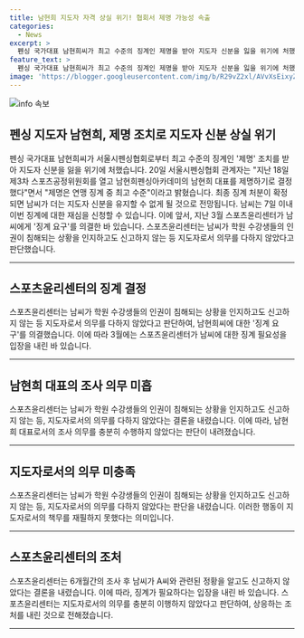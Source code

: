 ```yaml
---
title: 남현희 지도자 자격 상실 위기! 협회서 제명 가능성 속출
categories:
  - News
excerpt: >
  펜싱 국가대표 남현희씨가 최고 수준의 징계인 제명을 받아 지도자 신분을 잃을 위기에 처했다. 서울시펜싱협회는 이번 징계로 남씨가 더는 지도자로서의 역할을 수행할 수 없게 될 것으로 전망되고, 남씨는 7일 이내 재심을 신청할 수 있다. 이 징계는 학원 수강생들의 인권 침해를 인지하고도 신고하지 않은 행동을 이유로 내려졌으며, 지난해 발생한 성폭력 사건과의 연관성도 논의되고 있다. (사진=)
feature_text: >
  펜싱 국가대표 남현희씨가 최고 수준의 징계인 제명을 받아 지도자 신분을 잃을 위기에 처했다. 서울시펜싱협회는 이번 징계로 남씨가 더는 지도자로서의 역할을 수행할 수 없게 될 것으로 전망되고, 남씨는 7일 이내 재심을 신청할 수 있다. 이 징계는 학원 수강생들의 인권 침해를 인지하고도 신고하지 않은 행동을 이유로 내려졌으며, 지난해 발생한 성폭력 사건과의 연관성도 논의되고 있다. (사진=)
image: 'https://blogger.googleusercontent.com/img/b/R29vZ2xl/AVvXsEixyZcFfHzMRdzZMjFBmAUKJYCLCGyLL1o632UiGVXcaFdKo_bkvkuCioo0uUKlGfBVcT3P84aROyZIXSBEx3Aw5nCQ3pTgDom1WDC4m8eifvWiAmWEEVb4x6G_l8C0QH225ldMjyaFvpxGEBGNO37VmDTDMHGhJPq73UglMfDca1-0aw/s1600/blogspot.png'
---
```


<p><img src="https://blogger.googleusercontent.com/img/b/R29vZ2xl/AVvXsEixyZcFfHzMRdzZMjFBmAUKJYCLCGyLL1o632UiGVXcaFdKo_bkvkuCioo0uUKlGfBVcT3P84aROyZIXSBEx3Aw5nCQ3pTgDom1WDC4m8eifvWiAmWEEVb4x6G_l8C0QH225ldMjyaFvpxGEBGNO37VmDTDMHGhJPq73UglMfDca1-0aw/s1600/blogspot.png" alt="info 속보" /></p>

<h2 data-ke-size="size26">펜싱 지도자 남현희, 제명 조치로 지도자 신분 상실 위기</h2>

<p data-ke-size="size16">펜싱 국가대표 남현희씨가 서울시펜싱협회로부터 최고 수준의 징계인 '제명' 조치를 받아 지도자 신분을 잃을 위기에 처했습니다. 20일 서울시펜싱협회 관계자는 "지난 18일 제3차 스포츠공정위원회를 열고 남현희펜싱아카데미의 남현희 대표를 제명하기로 결정했다"면서 "제명은 연맹 징계 중 최고 수준"이라고 밝혔습니다. 최종 징계 처분이 확정되면 남씨가 더는 지도자 신분을 유지할 수 없게 될 것으로 전망됩니다. 남씨는 7일 이내 이번 징계에 대한 재심을 신청할 수 있습니다. 이에 앞서, 지난 3월 스포츠윤리센터가 남씨에게 '징계 요구'를 의결한 바 있습니다. 스포츠윤리센터는 남씨가 학원 수강생들의 인권이 침해되는 상황을 인지하고도 신고하지 않는 등 지도자로서 의무를 다하지 않았다고 판단했습니다.</p>

<hr>

<h2 data-ke-size="size26">스포츠윤리센터의 징계 결정</h2>

<p data-ke-size="size16">스포츠윤리센터는 남씨가 학원 수강생들의 인권이 침해되는 상황을 인지하고도 신고하지 않는 등 지도자로서 의무를 다하지 않았다고 판단하여, 남현희씨에 대한 '징계 요구'를 의결했습니다. 이에 따라 3월에는 스포츠윤리센터가 남씨에 대한 징계 필요성을 입장을 내린 바 있습니다.</p>

<hr>

<h2 data-ke-size="size26">남현희 대표의 조사 의무 미흡</h2>

<p data-ke-size="size16">스포츠윤리센터는 남씨가 학원 수강생들의 인권이 침해되는 상황을 인지하고도 신고하지 않는 등, 지도자로서의 의무를 다하지 않았다는 결론을 내렸습니다. 이에 따라, 남현희 대표로서의 조사 의무를 충분히 수행하지 않았다는 판단이 내려졌습니다.</p>

<hr>

<h2 data-ke-size="size26">지도자로서의 의무 미충족</h2>

<p data-ke-size="size16">스포츠윤리센터는 남씨가 학원 수강생들의 인권이 침해되는 상황을 인지하고도 신고하지 않는 등, 지도자로서의 의무를 다하지 않았다는 판단을 내렸습니다. 이러한 행동이 지도자로서의 책무를 재필하지 못했다는 의미입니다.</p>

<hr>

<h2 data-ke-size="size26">스포츠윤리센터의 조처</h2>

<p data-ke-size="size16">스포츠윤리센터는 6개월간의 조사 후 남씨가 A씨와 관련된 정황을 알고도 신고하지 않았다는 결론을 내렸습니다. 이에 따라, 징계가 필요하다는 입장을 내린 바 있습니다. 스포츠윤리센터는 지도자로서의 의무를 충분히 이행하지 않았다고 판단하여, 상응하는 조처를 내린 것으로 전해졌습니다.</p>

<hr>

